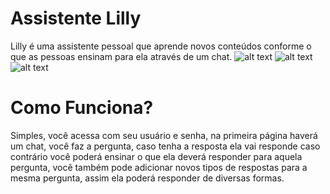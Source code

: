 # **Assistente Lilly**
Lilly é uma assistente pessoal que aprende novos conteúdos conforme o que as pessoas ensinam para ela através de um chat.
![alt text](https://worldvisual.com.br/assistente/imagens/001.jpg)
![alt text](https://worldvisual.com.br/assistente/imagens/002.jpg)
![alt text](https://worldvisual.com.br/assistente/imagens/003.jpg)
# **Como Funciona?**
Simples, você acessa com seu usuário e senha, na primeira página haverá um chat, você faz a pergunta, caso tenha a resposta ela vai responde caso contrário você poderá ensinar o que ela deverá responder para aquela pergunta, você também pode adicionar novos tipos de respostas para a mesma pergunta, assim ela poderá responder de diversas formas.
